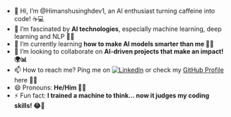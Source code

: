 - 👋 Hi, I’m @Himanshusinghdev1, an AI enthusiast turning caffeine into code! ☕💻
- 👀 I’m fascinated by **AI technologies**, especially machine learning, deep learning and NLP 🤖✨
- 🌱 I’m currently learning **how to make AI models smarter than me 🧠🚀**
- 💞️ I’m looking to collaborate on **AI-driven projects that make an impact! 🌍📊**
- 📫 How to reach me? Ping me on [![LinkedIn](https://img.shields.io/badge/LinkedIn-Connect-blue?style=flat&logo=linkedin)](https://www.linkedin.com/in/himanshu-singh07/)
 or check my [GitHub Profile](https://github.com/Himanshusinghdev1 "Click to visit my GitHub") here 📩🔗
- 😄 Pronouns: **He/Him 👨‍💻**
- ⚡ Fun fact: **I trained a machine to think... now it judges my coding skills! 😂🤯**

<!---
Himanshusinghdev1/Himanshusinghdev1 is a ✨ special ✨ repository because its `README.md` (this file) appears on your GitHub profile.
You can click the Preview link to take a look at your changes.
--->
